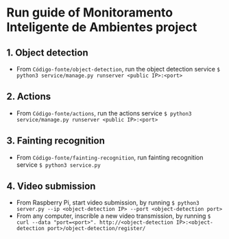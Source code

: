 # Run guide of Monitoramento Inteligente de Ambientes project

## 1. Object detection
- From `Código-fonte/object-detection`, run the object detection service `$ python3 service/manage.py runserver <public IP>:<port>`

## 2. Actions
- From `Código-fonte/actions`, run the actions service `$ python3 service/manage.py runserver <public IP>:<port>`

## 3. Fainting recognition
- From `Código-fonte/fainting-recognition`, run fainting recognition service `$ python3 service.py`

## 4. Video submission
- From Raspberry Pi, start video submission, by running `$ python3 server.py --ip <object-detection IP> --port <object-detection port>`
- From any computer, inscrible a new video transmission, by running `$ curl --data "port=<port>". http://<object-detection IP>:<object-detection port>/object-detection/register/`